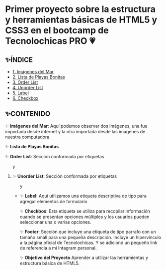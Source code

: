 # Primer proyecto sobre la estructura y herramientas básicas de HTML5 y CSS3 en el bootcamp de Tecnolochicas PRO 💗


## ✨ÍNDICE

* [1. Imágenes del Mar]()
* [2. Lista de Playas Bonitas]()
* [3. Order List]()
* [4. Unorder List]()
* [5. Label]()
* [6. Checkbox]()

## ✨CONTENIDO
✨ **Imágenes del Mar**: Aquí podemos observar dos imágenes, una fue importada desde internet y la otra importada desde las imágenes de nuestra computadora.

✨ **Lista de Playas Bonitas**

✨ **Order List**: Sección conformada por etiquetas <ol> y <li>
  
✨ **Unorder List**: Sección conformada por etiquetas <ul> y <li>
  
✨ **Label**: Aquí utilizamos una etiqueta descriptiva de tipo <label> para agregar elementos de formulario
  
✨ **Checkbox**: Esta etiqueta se utiliza para recopilar información cuando se presentan opciones múltiples y los usuarios pueden seleccionar una o varias opciones. 
  
✨ **Footer**: Sección que incluye una etiqueta de tipo parrafo con un tamaño small para una pequeña descripción.
Incluye un hipervínculo a la página oficial de Tecnolochicas.
Y se adicionó un pequeño link de referencia a mi Intagram personal. 

✨ **Objetivo del Proyecto**
Aprender a utilizar las herramientas y estructura básica de HTML5.


